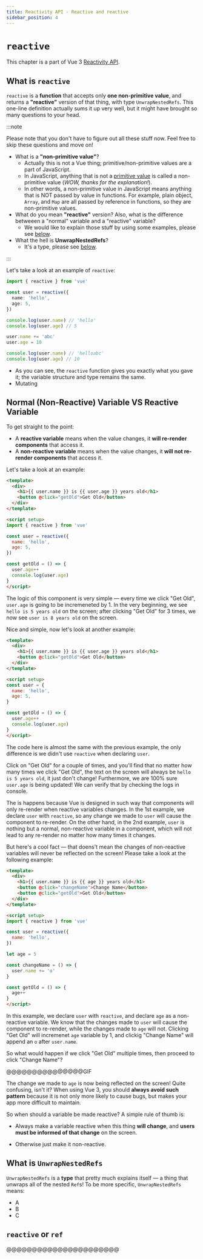 ```yaml
---
title: Reactivity API - Reactive and reactive
sidebar_position: 4
---
```


# `reactive`

This chapter is a part of Vue 3 [Reactivity API](https://vuejs.org/api/reactivity-core.html#reactivity-api-core).

## What is `reactive`

`reactive` is a **function** that accepts only **one non-primitive value**, and returns a **"reactive"** version of that thing, with type `UnwrapNestedRefs`. This one-line definition actually sums it up very well, but it might have brought so many questions to your head.

:::note

Please note that you don't have to figure out all these stuff now. Feel free to skip these questions and move on!

- What is a **"non-primitive value"**?
  - Actually this is not a Vue thing; primitive/non-primitive values are a part of JavaScript.
  - In JavaScript, anything that is not a [primitive value](https://developer.mozilla.org/en-US/docs/Glossary/Primitive) is called a non-primitive value (*WOW, thanks for the explanation!*).
  - In other words, a non-primitive value in JavaScript means anything that is NOT passed by value in functions. For example, plain object, `Array`, and `Map` are all passed by reference in functions, so they are non-primitive values.
- What do you mean **"reactive"** version? Also, what is the difference betweeen a "normal" variable and a "reactive" variable?
  - We would like to explain those stuff by using some examples, please see [below](#reactive-variable-vs-non-reactive-variable).
- What the hell is **UnwrapNestedRefs**?
  - It's a type, please see [below](#what-is-unwrapnestedrefs).

:::

Let's take a look at an example of `reactive`:

```ts
import { reactive } from 'vue'

const user = reactive({
  name: 'hello',
  age: 5,
})

console.log(user.name) // 'hello'
console.log(user.age) // 5

user.name += 'abc'
user.age = 10

console.log(user.name) // 'helloabc'
console.log(user.age) // 10
```

- As you can see, the `reactive` function gives you exactly what you gave it; the variable structure and type remains the same.
- Mutating 

## Normal (Non-Reactive) Variable VS Reactive Variable

To get straight to the point:

- A **reactive variable** means when the value changes, it **will re-render components** that access it.
- A **non-reactive variable** means when the value changes, it **will not re-render components** that access it.

Let's take a look at an example:

```html showLineNumbers title="Reactive variable"
<template>
  <div>
    <h1>{{ user.name }} is {{ user.age }} years old</h1>
    <button @click="getOld">Get Old</button>
  </div>
</template>

<script setup>
import { reactive } from 'vue'

const user = reactive({
  name: 'hello',
  age: 5,
})

const getOld = () => {
  user.age++
  console.log(user.age)
}
</script>
```

The logic of this component is very simple — every time we click "Get Old", `user.age` is going to be incremeneted by 1. In the very beginning, we see `hello is 5 years old` on the screen; after clicking "Get Old" for 3 times, we now see `user is 8 years old` on the screen.

Nice and simple, now let's look at another example:

```html showLineNumbers title="Non-reactive variable"
<template>
  <div>
    <h1>{{ user.name }} is {{ user.age }} years old</h1>
    <button @click="getOld">Get Old</button>
  </div>
</template>

<script setup>
const user = {
  name: 'hello',
  age: 5,
}

const getOld = () => {
  user.age++
  console.log(user.age)
}
</script>
```

The code here is almost the same with the previous example, the only difference is we didn't use `reactive` when declaring `user`.

Click on "Get Old" for a couple of times, and you'll find that no matter how many times we click "Get Old", the text on the screen will always be `hello is 5 years old`, it just don't change! Furthermore, we are 100% sure `user.age` is being updated! We can verify that by checking the logs in console.

The is happens because Vue is designed in such way that components will only re-render when reactive variables changes. In the 1st example, we declare `user` with `reactive`, so any change we made to `user` will cause the component to re-render. On the other hand, in the 2nd example, `user` is nothing but a normal, non-reactive variable in a component, which will not lead to any re-render no matter how many times it changes.

But here's a cool fact — that doens't mean the changes of non-reactive variables will never be reflected on the screen! Please take a look at the following example:

```html showLineNumbers title="Both reactive and non-reactive variables"
<template>
  <div>
    <h1>{{ user.name }} is {{ age }} years old</h1>
    <button @click="changeName">Change Name</button>
    <button @click="getOld">Get Old</button>
  </div>
</template>

<script setup>
import { reactive } from 'vue'

const user = reactive({
  name: 'hello',
})

let age = 5

const changeName = () => {
  user.name += 'o'
}

const getOld = () => {
  age++
}
</script>
```

In this example, we declare `user` with `reactive`, and declare `age` as a non-reactive variable. We know that the changes made to `user` will cause the component to re-render, while the changes made to `age` will not. Clicking "Get Old" will incremenet `age` variable by 1, and clickig "Change Name" will append an `o` after `user.name`.

So what would happen if we click "Get Old" multiple times, then proceed to click "Change Name"?

@@@@@@@@@@@@@@@GIF

The change we made to `age` is now being reflected on the screen! Quite confusing, isn't it? When using Vue 3, you should **always avoid such pattern** because it is not only more likely to cause bugs, but makes your app more difficult to maintain.

So when should a variable be made reactive? A simple rule of thumb is:

- Always make a variable reactive when this thing **will change**, and **users must be informed of that change** on the screen.

- Otherwise just make it non-reactive.

## What is `UnwrapNestedRefs`

`UnwrapNestedRefs` is a **type** that pretty much explains itself — a thing that unwraps all of the nested `Ref`s! To be more specific, `UnwrapNestedRefs` means:

- A
- B
- C

## `reactive` or `ref`

@@@@@@@@@@@@@@@@@@@@@@